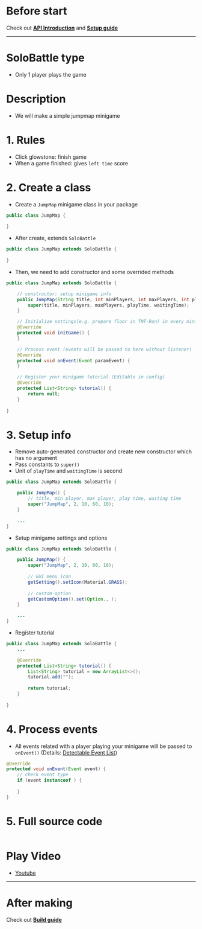# Before start
Check out **[API Introduction]** and **[Setup guide]**

---

# SoloBattle type
- Only 1 player plays the game

# Description
- We will make a simple jumpmap minigame 

# 1. Rules
- Click glowstone: finish game
- When a game finished: gives `left time` score

# 2. Create a class
- Create a `JumpMap` minigame class in your package 
```java
public class JumpMap {
	
}
```

- After create, extends `SoloBattle`
```java
public class JumpMap extends SoloBattle {
	
}
```

- Then, we need to add constructor and some overrided methods
```java
public class JumpMap extends SoloBattle {

	// constructor: setup minigame info
	public JumpMap(String title, int minPlayers, int maxPlayers, int playTime, int waitingTime) {
		super(title, minPlayers, maxPlayers, playTime, waitingTime);
	}

	// Initialize settings(e.g. prepare floor in TNT-Run) in every minigame starts
	@Override
	protected void initGame() {
	}

	// Process event (events will be passed to here without listener)
	@Override
	protected void onEvent(Event paramEvent) {
	}

	// Register your minigame tutorial (Editable in config)
	@Override
	protected List<String> tutorial() {
		return null;
	}
	
}
```

# 3. Setup info
- Remove auto-generated constructor and create new constructor which has no argument
- Pass constants to `super()` 
- Unit of `playTime` and `waitingTime` is second

```java
public class JumpMap extends SoloBattle {

	public JumpMap() {
		// title, min player, max player, play time, waiting time
		super("JumpMap", 2, 10, 60, 10);
	}

	...
}
```

- Setup minigame settings and options
```java
public class JumpMap extends SoloBattle {

	public JumpMap() {
		super("JumpMap", 2, 10, 60, 10);
		
        // GUI menu icon
		getSetting().setIcon(Material.GRASS);
		
		// custom option
		getCustomOption().set(Option., );
	}

	...
}
```

- Register tutorial
```java
public class JumpMap extends SoloBattle {
	...

	@Override
	protected List<String> tutorial() {
		List<String> tutorial = new ArrayList<>();
		tutorial.add("");
		
		return tutorial;
	}
	
}
```

# 4. Process events
- All events related with a player playing your minigame will be passed to `onEvent()` (Details: [Detectable Event List](detectable-event-list.md))

```java
@Override
protected void onEvent(Event event) {
    // check event type
    if (event instanceof ) {
        
    }
}
```


# 5. Full source code
```java

```

# Play Video
- [Youtube]()

---

# After making
Check out **[Build guide]**












[API Introduction]: introduction.md
[Setup guide]: setup.md
[Build guide]: build.md